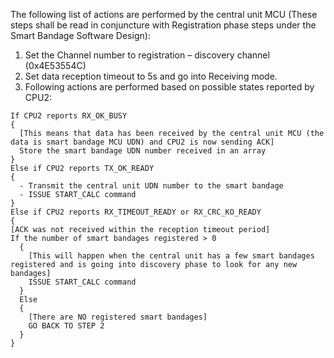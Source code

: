 The following list of actions are performed by the central unit MCU (These steps shall be read in conjuncture with Registration phase steps under the Smart Bandage Software Design):

1)	Set the Channel number to registration – discovery channel (0x4E53554C)
2)	Set data reception timeout to 5s and go into Receiving mode.
3)	Following actions are performed based on possible states reported by CPU2:
```
If CPU2 reports RX_OK_BUSY
{
  [This means that data has been received by the central unit MCU (the data is smart bandage MCU UDN) and CPU2 is now sending ACK]
  Store the smart bandage UDN number received in an array
}
Else if CPU2 reports TX_OK_READY
{
  -	Transmit the central unit UDN number to the smart bandage
  -	ISSUE START_CALC command
}
Else if CPU2 reports RX_TIMEOUT_READY or RX_CRC_KO_READY
{
[ACK was not received within the reception timeout period]
If the number of smart bandages registered > 0
  {
    [This will happen when the central unit has a few smart bandages registered and is going into discovery phase to look for any new bandages]
    ISSUE START_CALC command
  }
  Else
  {
    [There are NO registered smart bandages]
    GO BACK TO STEP 2
  }
}
```
